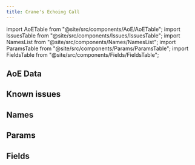```yaml
---
title: Crane's Echoing Call
---
```


import AoETable from "@site/src/components/AoE/AoETable";
import IssuesTable from "@site/src/components/Issues/IssuesTable";
import NamesList from "@site/src/components/Names/NamesList";
import ParamsTable from "@site/src/components/Params/ParamsTable";
import FieldsTable from "@site/src/components/Fields/FieldsTable";

## AoE Data

<AoETable item_key="cranesechoingcall" data_src="weapon" />

## Known issues

<IssuesTable item_key="cranesechoingcall" data_src="weapon" />

## Names

<NamesList item_key="cranesechoingcall" data_src="weapon" />

## Params

<ParamsTable item_key="cranesechoingcall" data_src="weapon" />

## Fields

<FieldsTable item_key="cranesechoingcall" data_src="weapon" />
